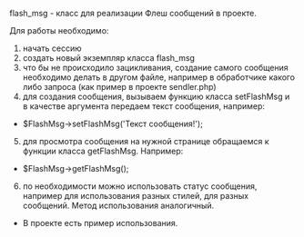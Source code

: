 flash_msg - класс для реализации Флеш сообщений в проекте.

Для работы необходимо:

1. начать сессию 
2. создать новый экземпляр класса flash_msg
3. что бы не происходило зацикливания, создание самого сообщения необходимо делать в другом файле, например в обработчике какого либо запроса (как пример в проекте sendler.php)
4. для создания сообщения, вызываем функцию класса setFlashMsg и в качестве аргумента передаем текст сообщения, например:
 - $FlashMsg->setFlashMsg('Текст сообщения!');
5. для просмотра сообщения на нужной странице обращаемся к функции класса getFlashMsg. Например:
- $FlashMsg->getFlashMsg();
6. по необходимости можно использовать статус сообщения, например для использования разных стилей, для разных сообщений. Метод использования аналогичный. 

* В проекте есть пример использования.